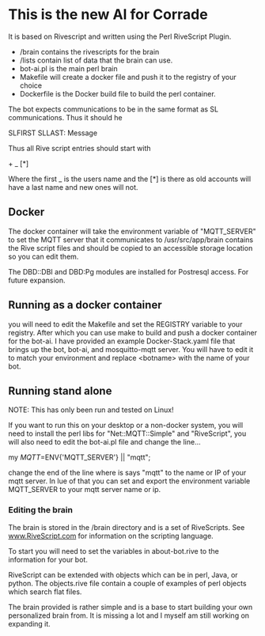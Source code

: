 # This is the new AI for Corrade 

It is based on Rivescript and written using the Perl RiveScript Plugin.

* /brain contains the rivescripts for the brain
* /lists contain list of data that the brain can use.
* bot-ai.pl is the main perl brain
* Makefile will create a docker file and push it to the registry of your choice
* Dockerfile is the Docker build file to build the perl container.

The bot expects communications to be in the same format as SL communications. Thus
it should he

SLFIRST SLLAST: Message

Thus all Rive script entries should start with

\+ _ [*]

Where the first _ is the users name and the [*] is there as old accounts will have a last name and new ones will not.


## Docker

The docker container will take the environment variable of "MQTT_SERVER" to set the MQTT server that it communicates to
/usr/src/app/brain contains the Rive script files and should be copied to an accessible storage location so you can edit them.

The DBD::DBI and DBD:Pg modules are installed for Postresql access. For future expansion.

## Running as a docker container

you will need to edit the Makefile and set the REGISTRY variable to your registry. After which you can use make to build and push a docker container for the bot-ai.
I have provided an example Docker-Stack.yaml file that brings up the bot, bot-ai, and mosquitto-mqtt server. You will have to edit it to match your environment and replace \<botname\> with the name of your bot. 

## Running stand alone

NOTE: This has only been run and tested on Linux!

If you want to run this on your desktop or a non-docker system, you will need to install the perl libs for "Net::MQTT::Simple" and "RiveScript", you will also need to edit the bot-ai.pl file and change the line...

my $MQTT=$ENV{'MQTT_SERVER'} || "mqtt";

change the end of the line where is says "mqtt" to the name or IP of your mqtt server. In lue of that you can set and export the environment variable MQTT_SERVER to your mqtt server name or ip.


### Editing the brain

The brain is stored in the /brain directory and is a set of RiveScripts. See www.RiveScript.com for information on the scripting language. 

To start you will need to set the variables in about-bot.rive to the information for your bot.

RiveScript can be extended with objects which can be in perl, Java, or python. The objects.rive file contain a couple of examples of perl objects which search flat files.

The brain provided is rather simple and is a base to start building your own personalized brain from. It is missing a lot and I myself am still working on expanding it.

